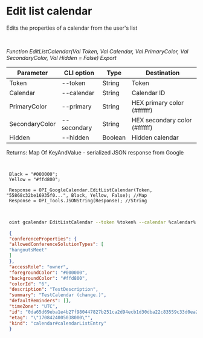 ﻿---
sidebar_position: 5
---

# Edit list calendar
 Edits the properties of a calendar from the user's list




<br/>


*Function EditListCalendar(Val Token, Val Calendar, Val PrimaryColor, Val SecondaryColor, Val Hidden = False) Export*

 | Parameter | CLI option | Type | Destination |
 |-|-|-|-|
 | Token | --token | String | Token |
 | Calendar | --calendar | String | Calendar ID |
 | PrimaryColor | --primary | String | HEX primary color (#ffffff) |
 | SecondaryColor | --secondary | String | HEX secondary color (#ffffff) |
 | Hidden | --hidden | Boolean | Hidden calendar |

 
 Returns: Map Of KeyAndValue - serialized JSON response from Google


```bsl title="Code example"
 
 
 Black = "#000000";
 Yellow = "#ffd800";
 
 Response = OPI_GoogleCalendar.EditListCalendar(Token, "55868c32be16935f0...", Black, Yellow, False); //Map
 Response = OPI_Tools.JSONString(Response); //String
 
```
	


```sh title="CLI command example"
 
 oint gcalendar EditListCalendar --token %token% --calendar %calendar% --primary %primary% --secondary %secondary% --hidden %hidden%

```

```json title="Result"
 {
 "conferenceProperties": {
 "allowedConferenceSolutionTypes": [
 "hangoutsMeet"
 ]
 },
 "accessRole": "owner",
 "foregroundColor": "#000000",
 "backgroundColor": "#ffd800",
 "colorId": "6",
 "description": "TestDescription",
 "summary": "TestCalendar (change.)",
 "defaultReminders": [],
 "timeZone": "UTC",
 "id": "0da65d69eba1e4b27f980447827b251ca2d94ecb1d30dba22c83559c33d0ea29@group.calendar.google.com",
 "etag": "\"1708424005038000\"",
 "kind": "calendar#calendarListEntry"
 }
```
